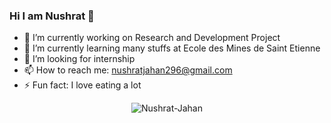 ### Hi I am Nushrat 👋

<!--
**Nushrat-Jahan/Nushrat-Jahan** is a ✨ _special_ ✨ repository because its `README.md` (this file) appears on your GitHub profile.

Here are some ideas to get you started:

- 🔭 I’m currently working on ...
- 🌱 I’m currently learning ...
- 👯 I’m looking to collaborate on ...
- 🤔 I’m looking for help with ...
- 💬 Ask me about ...
- 📫 How to reach me: ...
- 😄 Pronouns: ...
- ⚡ Fun fact: ...
-->

- 🔭 I’m currently working on Research and Development Project
- 🌱 I’m currently learning many stuffs at Ecole des Mines de Saint Etienne
- 🤔 I’m looking for internship
- 📫 How to reach me: nushratjahan296@gmail.com
- ⚡ Fun fact: I love eating a lot
<p align="center"> <img src="https://komarev.com/ghpvc/?username=Nushrat-Jahan&label=Profile%20views&color=0e75b6&style=social" alt="Nushrat-Jahan" /> </p>
